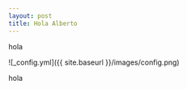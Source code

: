 ```yaml
---
layout: post
title: Hola Alberto
---
```


hola 

![_config.yml]({{ site.baseurl }}/images/config.png)

hola

